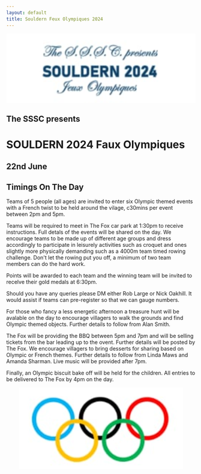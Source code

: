 ```yaml
---
layout: default
title: Souldern Feux Olympiques 2024
---
```

<style>
#poster img {margin:0 auto;display:block;}
</style>

<div id="poster" markdown="1">

![banner](banner.png)

</div>

## The SSSC presents

# SOULDERN 2024 Faux Olympiques

## 22nd June

## Timings On The Day

Teams of 5 people (all ages) are invited to enter six Olympic themed
events with a French twist to be held around the vilage, c30mins per
event between 2pm and 5pm.

Teams will be required to meet in The Fox car park at 1:30pm to
receive instructions. Full detals of the events will be shared on the
day. We encourage teams to be made up of different age groups and
dress accordingly to participate in leisurely activities such as
croquet and ones slightly more physically demanding such as a 4000m
team timed rowing challenge. Don't let the rowing put you
off, a minimum of two team members can do the hard work.

Points will be awarded to each team and the winning team will be
invited to recelve their gold medals at 6:30pm.

Should you have any queries please DM either Rob Large or Nick
Oakhill. It would assist if teams can pre-register so that we can
gauge numbers.

For those who fancy a less energetic afternoon a treasure hunt will be
avalable on the day to encourage villagers to walk the grounds and
find Olympic themed objects. Further details to follow from Alan
Smith.

The Fox will be providing the BBQ between 5pm and 7pm and will be
selling tickets from the bar leading up to the ovent. Further details
will be posted by The Fox. We encourage villagers to bring desserts
for sharing based on Olympic or French themes. Further details to
follow from Linda Maws and Amanda Sharman. Live music will be provided
after 7pm.

Finally, an Olympic biscuit bake off will be held for the
children. All entries to be delivered to The Fox by 4pm on the day.

<div id="poster" markdown="1">

![olympic rings](rings.png)

</div>

